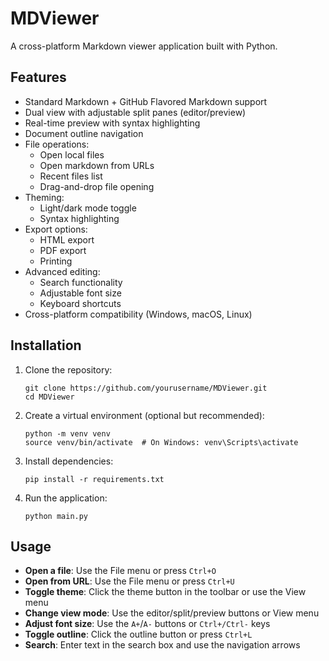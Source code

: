 # MDViewer

A cross-platform Markdown viewer application built with Python.

## Features

- Standard Markdown + GitHub Flavored Markdown support
- Dual view with adjustable split panes (editor/preview)
- Real-time preview with syntax highlighting
- Document outline navigation
- File operations:
  - Open local files
  - Open markdown from URLs
  - Recent files list
  - Drag-and-drop file opening
- Theming:
  - Light/dark mode toggle
  - Syntax highlighting
- Export options:
  - HTML export
  - PDF export
  - Printing
- Advanced editing:
  - Search functionality
  - Adjustable font size
  - Keyboard shortcuts
- Cross-platform compatibility (Windows, macOS, Linux)

## Installation

1. Clone the repository:
   ```
   git clone https://github.com/yourusername/MDViewer.git
   cd MDViewer
   ```

2. Create a virtual environment (optional but recommended):
   ```
   python -m venv venv
   source venv/bin/activate  # On Windows: venv\Scripts\activate
   ```

3. Install dependencies:
   ```
   pip install -r requirements.txt
   ```

4. Run the application:
   ```
   python main.py
   ```

## Usage

- **Open a file**: Use the File menu or press `Ctrl+O`
- **Open from URL**: Use the File menu or press `Ctrl+U`
- **Toggle theme**: Click the theme button in the toolbar or use the View menu
- **Change view mode**: Use the editor/split/preview buttons or View menu
- **Adjust font size**: Use the `A+`/`A-` buttons or `Ctrl+/Ctrl-` keys
- **Toggle outline**: Click the outline button or press `Ctrl+L`
- **Search**: Enter text in the search box and use the navigation arrows 